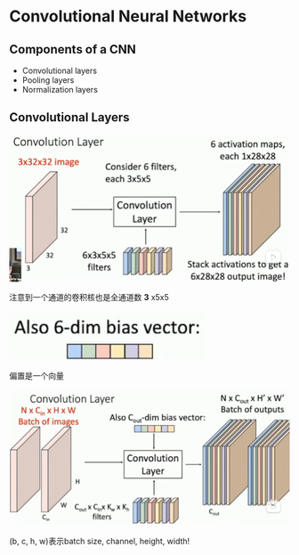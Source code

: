 # Convolutional Neural Networks

## Components of a CNN

- Convolutional layers
- Pooling layers
- Normalization layers

## Convolutional Layers

![alt text](image.png)

注意到一个通道的卷积核也是全通道数 **3** x5x5

![alt text](image-1.png)

偏置是一个向量

![alt text](image-3.png)

(b, c, h, w)表示batch size, channel, height, width!
